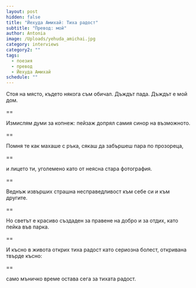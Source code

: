 ```yaml
---
layout: post
hidden: false
title: "Йехуда Амихай: Тиха радост"
subtitle: "Превод: мой"
author: Antonia
image: /Uploads/yehuda_amichai.jpg
category: interviews
category2: ""
tags:
  - поезия
  - превод
  - Йехуда Амихай
schedule: ""
---
```

Стоя на място, където някога съм обичал.
Дъждът пада. Дъждът е мой дом.

\==

Измислям думи за копнеж: пейзаж
допрял самия синор на възможното.

\==

Помня те как махаше с ръка,
сякаш да забършеш пара по прозореца,

\==

и лицето ти, уголемено
като от неясна стара фотография.

\==

Веднъж извърших страшна несправедливост
към себе си и към другите.

\==

Но светът е красиво създаден за правене на добро
и за отдих, като пейка във парка. 

\==

И късно в живота открих
тиха радост
като сериозна болест, откривана твърде късно:

\==

само мъничко време остава сега за тихата радост.